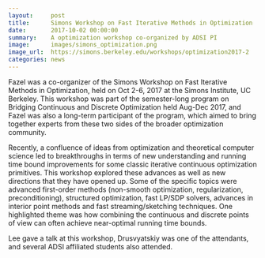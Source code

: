 ```yaml
---
layout:     post
title:      Simons Workshop on Fast Iterative Methods in Optimization
date:       2017-10-02 00:00:00
summary:    A optimization workshop co-organized by ADSI PI
image:      images/simons_optimization.png
image_url:  https://simons.berkeley.edu/workshops/optimization2017-2
categories: news
---
```

Fazel was a co-organizer of the Simons Workshop on Fast Iterative Methods in Optimization, held on Oct 2-6, 2017 at the Simons Institute, UC Berkeley.  This workshop was part of the semester-long program on Bridging Continuous and Discrete Optimization held Aug-Dec 2017, and Fazel was also a long-term participant of the program, which aimed to bring together experts from these two sides of the broader optimization community. 

Recently, a confluence of ideas from optimization and theoretical computer science led to breakthroughs in terms of new understanding and running time bound improvements for some classic iterative continuous optimization primitives. This workshop explored these advances as well as new directions that they have opened up. Some of the specific topics were advanced first-order methods (non-smooth optimization, regularization, preconditioning), structured optimization, fast LP/SDP solvers, advances in interior point methods and fast streaming/sketching techniques. One highlighted theme was how combining the continuous and discrete points of view can often achieve near-optimal running time bounds.

Lee gave a talk at this workshop, Drusvyatskiy was one of the attendants, and several ADSI affiliated students also attended.
